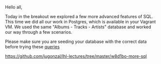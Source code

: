 Hello all,

Today in the breakout we explored a few more advanced features of SQL. This time we did all our work in Postgres, which is available in your Vagrant VM.  We used the same "Albums - Tracks - Artists" database and worked our way through a few scenarios.

Please make sure you are seeding your database with the correct data before trying these [queries](https://github.com/jugonzal/lhl-lectures/tree/master/w8d1bo-more-sql)

https://github.com/jugonzal/lhl-lectures/tree/master/w8d1bo-more-sql


